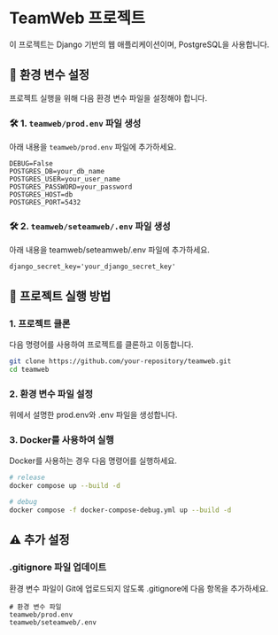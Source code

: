 # TeamWeb 프로젝트

이 프로젝트는 Django 기반의 웹 애플리케이션이며, PostgreSQL을 사용합니다.



## 📌 환경 변수 설정

프로젝트 실행을 위해 다음 환경 변수 파일을 설정해야 합니다.

### 🛠 1. `teamweb/prod.env` 파일 생성

아래 내용을 `teamweb/prod.env` 파일에 추가하세요.

```env
DEBUG=False
POSTGRES_DB=your_db_name
POSTGRES_USER=your_user_name
POSTGRES_PASSWORD=your_password
POSTGRES_HOST=db
POSTGRES_PORT=5432
```

### 🛠 2. `teamweb/seteamweb/.env` 파일 생성

아래 내용을 teamweb/seteamweb/.env 파일에 추가하세요.

```env
django_secret_key='your_django_secret_key'
```



## 🚀 프로젝트 실행 방법

### 1. 프로젝트 클론

다음 명령어를 사용하여 프로젝트를 클론하고 이동합니다.

```bash
git clone https://github.com/your-repository/teamweb.git
cd teamweb
```

### 2. 환경 변수 파일 설정

위에서 설명한 prod.env와 .env 파일을 생성합니다.


### 3. Docker를 사용하여 실행

Docker를 사용하는 경우 다음 명령어를 실행하세요.

```bash
# release
docker compose up --build -d

# debug
docker compose -f docker-compose-debug.yml up --build -d
```



## ⚠️ 추가 설정

### .gitignore 파일 업데이트

환경 변수 파일이 Git에 업로드되지 않도록 .gitignore에 다음 항목을 추가하세요.

```gitignore
# 환경 변수 파일
teamweb/prod.env
teamweb/seteamweb/.env
```
